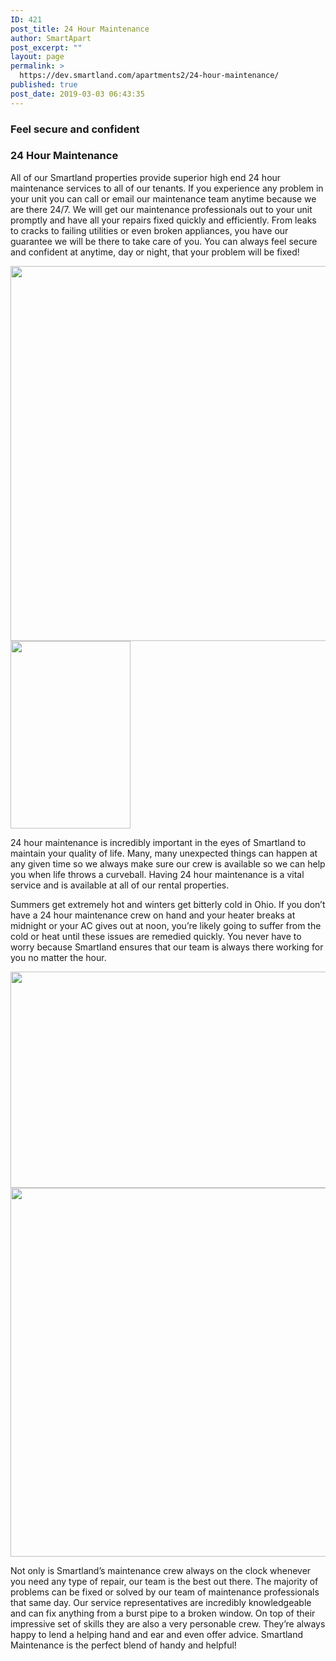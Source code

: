 ```yaml
---
ID: 421
post_title: 24 Hour Maintenance
author: SmartApart
post_excerpt: ""
layout: page
permalink: >
  https://dev.smartland.com/apartments2/24-hour-maintenance/
published: true
post_date: 2019-03-03 06:43:35
---
```

<h3>Feel secure and confident</h3>		
			<h3>24 Hour Maintenance</h3>		
		<p>All of our Smartland properties provide superior high end 24 hour maintenance services to all of our tenants. If you experience any problem in your unit you can call or email our maintenance team anytime because we are there 24/7. We will get our maintenance professionals out to your unit promptly and have all your repairs fixed quickly and efficiently. From leaks to cracks to failing utilities or even broken appliances, you have our guarantee we will be there to take care of you. You can always feel secure and confident at anytime, day or night, that your problem will be fixed!</p>		
										<img width="800" height="600" src="https://dev.smartland.com/apartments2/wp-content/uploads/2019/02/24hrService900-800x600.jpg" alt="" srcset="https://dev.smartland.com/apartments2/wp-content/uploads/2019/02/24hrService900-800x600.jpg 800w, https://dev.smartland.com/apartments2/wp-content/uploads/2019/02/24hrService900-400x300.jpg 400w" sizes="(max-width: 800px) 100vw, 800px" />											
										<img width="192" height="300" src="https://dev.smartland.com/apartments2/wp-content/uploads/2019/03/ladder-png-files-34026-192x300.png" alt="" srcset="https://dev.smartland.com/apartments2/wp-content/uploads/2019/03/ladder-png-files-34026-192x300.png 192w, https://dev.smartland.com/apartments2/wp-content/uploads/2019/03/ladder-png-files-34026.png 466w" sizes="(max-width: 192px) 100vw, 192px" />											
		<p>24 hour maintenance is incredibly important in the eyes of Smartland to maintain your quality of life. Many, many unexpected things can happen at any given time so we always make sure our crew is available so we can help you when life throws a curveball. Having 24 hour maintenance is a vital service and is available at all of our rental properties.</p><p>Summers get extremely hot and winters get bitterly cold in Ohio. If you don’t have a 24 hour maintenance crew on hand and your heater breaks at midnight or your AC gives out at noon, you’re likely going to suffer from the cold or heat until these issues are remedied quickly. You never have to worry because Smartland ensures that our team is always there working for you no matter the hour.</p>		
										<img width="557" height="346" src="https://dev.smartland.com/apartments2/wp-content/uploads/2019/03/drawing-bedroom-9.png" alt="" srcset="https://dev.smartland.com/apartments2/wp-content/uploads/2019/03/drawing-bedroom-9.png 557w, https://dev.smartland.com/apartments2/wp-content/uploads/2019/03/drawing-bedroom-9-300x186.png 300w" sizes="(max-width: 557px) 100vw, 557px" />											
										<img width="768" height="590" src="https://dev.smartland.com/apartments2/wp-content/uploads/2019/03/Cat-walking-for-web-768x590.jpg" alt="" srcset="https://dev.smartland.com/apartments2/wp-content/uploads/2019/03/Cat-walking-for-web-768x590.jpg 768w, https://dev.smartland.com/apartments2/wp-content/uploads/2019/03/Cat-walking-for-web-300x230.jpg 300w, https://dev.smartland.com/apartments2/wp-content/uploads/2019/03/Cat-walking-for-web-1024x786.jpg 1024w, https://dev.smartland.com/apartments2/wp-content/uploads/2019/03/Cat-walking-for-web.jpg 1485w" sizes="(max-width: 768px) 100vw, 768px" />											
		<p>Not only is Smartland’s maintenance crew always on the clock whenever you need any type of repair, our team is the best out there. The majority of problems can be fixed or solved by our team of maintenance professionals that same day. Our service representatives are incredibly knowledgeable and can fix anything from a burst pipe to a broken window. On top of their impressive set of skills they are also a very personable crew. They’re always happy to lend a helping hand and ear and even offer advice. Smartland Maintenance is the perfect blend of handy and helpful!</p>